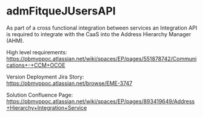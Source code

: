 # admFitqueJUsersAPI

As part of a cross functional integration between services an Integration API is required to integrate with the CaaS into the Address Hierarchy Manager (AHM).

High level requirements: 
https://pbmvppoc.atlassian.net/wiki/spaces/EP/pages/551878742/Communications+-+CCM+OCOE 

Version Deployment Jira Story:
https://pbmvppoc.atlassian.net/browse/EME-3747

Solution Confluence Page:
https://pbmvppoc.atlassian.net/wiki/spaces/EP/pages/893419649/Address+Hierarchy+Integration+Service